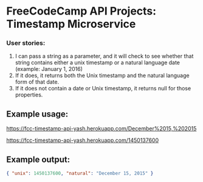 # FreeCodeCamp API Projects: Timestamp Microservice

### User stories:

1.  I can pass a string as a parameter, and it will check to see whether that string contains either a unix timestamp or a natural language date (example: January 1, 2016)
2.  If it does, it returns both the Unix timestamp and the natural language form of that date.
3.  If it does not contain a date or Unix timestamp, it returns null for those properties.

## Example usage:

<https://fcc-timestamp-api-yash.herokuapp.com/December%2015,%202015>

<https://fcc-timestamp-api-yash.herokuapp.com/1450137600>

## Example output:

```json
{ "unix": 1450137600, "natural": "December 15, 2015" }
```

